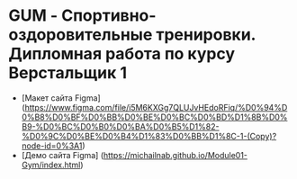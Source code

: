 # GUM - Спортивно-оздоровительные тренировки. Дипломная работа по курсу Верстальщик 1

* [Макет сайта Figma] (https://www.figma.com/file/i5M6KXGg7QLUJvHEdoRFiq/%D0%94%D0%B8%D0%BF%D0%BB%D0%BE%D0%BC%D0%BD%D1%8B%D0%B9-%D0%BC%D0%B0%D0%BA%D0%B5%D1%82-%D0%9C%D0%BE%D0%B4%D1%83%D0%BB%D1%8C-1-(Copy)?node-id=0%3A1)
* [Демо сайта Figma] (https://michailnab.github.io/Module01-Gym/index.html)